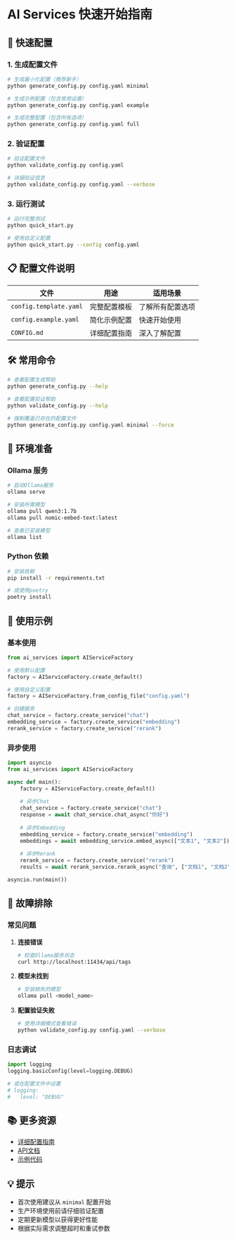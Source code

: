 # AI Services 快速开始指南

## 🚀 快速配置

### 1. 生成配置文件

```bash
# 生成最小化配置（推荐新手）
python generate_config.py config.yaml minimal

# 生成示例配置（包含常用设置）
python generate_config.py config.yaml example

# 生成完整配置（包含所有选项）
python generate_config.py config.yaml full
```

### 2. 验证配置

```bash
# 验证配置文件
python validate_config.py config.yaml

# 详细验证信息
python validate_config.py config.yaml --verbose
```

### 3. 运行测试

```bash
# 运行完整测试
python quick_start.py

# 使用自定义配置
python quick_start.py --config config.yaml
```

## 📋 配置文件说明

| 文件 | 用途 | 适用场景 |
|------|------|----------|
| `config.template.yaml` | 完整配置模板 | 了解所有配置选项 |
| `config.example.yaml` | 简化示例配置 | 快速开始使用 |
| `CONFIG.md` | 详细配置指南 | 深入了解配置 |

## 🛠️ 常用命令

```bash
# 查看配置生成帮助
python generate_config.py --help

# 查看配置验证帮助
python validate_config.py --help

# 强制覆盖已存在的配置文件
python generate_config.py config.yaml minimal --force
```

## 🔧 环境准备

### Ollama 服务

```bash
# 启动Ollama服务
ollama serve

# 安装所需模型
ollama pull qwen3:1.7b
ollama pull nomic-embed-text:latest

# 查看已安装模型
ollama list
```

### Python 依赖

```bash
# 安装依赖
pip install -r requirements.txt

# 或使用poetry
poetry install
```

## 🎯 使用示例

### 基本使用

```python
from ai_services import AIServiceFactory

# 使用默认配置
factory = AIServiceFactory.create_default()

# 使用自定义配置
factory = AIServiceFactory.from_config_file("config.yaml")

# 创建服务
chat_service = factory.create_service("chat")
embedding_service = factory.create_service("embedding")
rerank_service = factory.create_service("rerank")
```

### 异步使用

```python
import asyncio
from ai_services import AIServiceFactory

async def main():
    factory = AIServiceFactory.create_default()
    
    # 异步Chat
    chat_service = factory.create_service("chat")
    response = await chat_service.chat_async("你好")
    
    # 异步Embedding
    embedding_service = factory.create_service("embedding")
    embeddings = await embedding_service.embed_async(["文本1", "文本2"])
    
    # 异步Rerank
    rerank_service = factory.create_service("rerank")
    results = await rerank_service.rerank_async("查询", ["文档1", "文档2"])

asyncio.run(main())
```

## 🐛 故障排除

### 常见问题

1. **连接错误**
   ```bash
   # 检查Ollama服务状态
   curl http://localhost:11434/api/tags
   ```

2. **模型未找到**
   ```bash
   # 安装缺失的模型
   ollama pull <model_name>
   ```

3. **配置验证失败**
   ```bash
   # 使用详细模式查看错误
   python validate_config.py config.yaml --verbose
   ```

### 日志调试

```python
import logging
logging.basicConfig(level=logging.DEBUG)

# 或在配置文件中设置
# logging:
#   level: "DEBUG"
```

## 📚 更多资源

- [详细配置指南](CONFIG.md)
- [API文档](docs/README.md)
- [示例代码](examples/)

## 💡 提示

- 首次使用建议从 `minimal` 配置开始
- 生产环境使用前请仔细验证配置
- 定期更新模型以获得更好性能
- 根据实际需求调整超时和重试参数